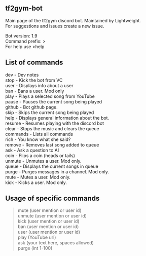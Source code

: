 ## tf2gym-bot
 Main page of the tf2gym discord bot. Maintained by Lightweight. <br>
 For suggestions and issues create a new issue.<br>
 
 Bot version: 1.9 <br>
 Command prefix: > <br>
 For help use >help <br>
 
## List of commands
 
dev - Dev notes<br>
stop - Kick the bot from VC<br>
user - Displays info about a user<br>
ban - Bans a user. Mod only<br>
play - Plays a selected song from YouTube<br>
pause - Pauses the current song being played<br>
github - Bot github page.<br>
skip - Skips the current song being played<br>
help - Displays general information about the bot.<br>
resume - Resumes playing with the discord bot<br>
clear - Stops the music and clears the queue<br>
commands - Lists all commands<br>
rich - You know what she said?<br>
remove - Removes last song added to queue<br>
ask - Ask a question to AI<br>
coin - Flips a coin (heads or tails)<br>
unmute - Unmutes a user. Mod only.<br>
queue - Displays the current songs in queue<br>
purge - Purges messages in a channel. Mod only.<br>
mute - Mutes a user. Mod only.<br>
kick - Kicks a user. Mod only. <br>

## Usage of specific commands

>mute (user mention or user id)<br>
>unmute (user mention or user id)<br>
>kick (user mention or user id)<br>
>ban (user mention or user id)<br>
>user (user mention or user id)<br>
>play (YouTube url)<br>
>ask (your text here, spaces allowed)<br>
>purge (int 1-100)<br>
